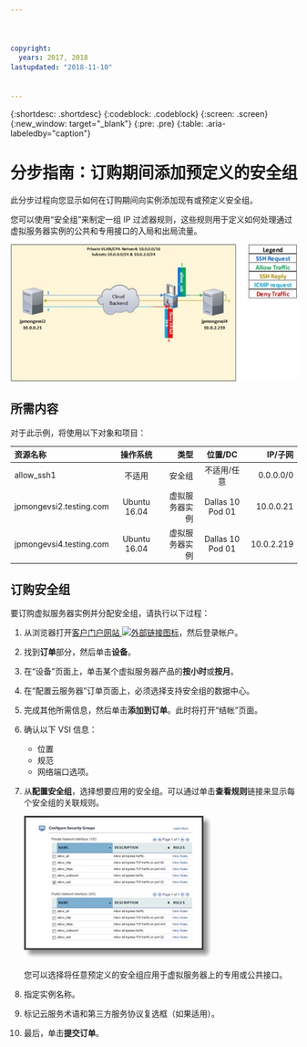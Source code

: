 ```yaml
---



copyright:
  years: 2017, 2018
lastupdated: "2018-11-10"


---
```


{:shortdesc: .shortdesc}
{:codeblock: .codeblock}
{:screen: .screen}
{:new_window: target="_blank"}
{:pre: .pre}
{:table: .aria-labeledby="caption"}

# 分步指南：订购期间添加预定义的安全组
此分步过程向您显示如何在订购期间向实例添加现有或预定义安全组。

您可以使用“安全组”来制定一组 IP 过滤器规则，这些规则用于定义如何处理通过虚拟服务器实例的公共和专用接口的入局和出局流量。


![定制安全组](./images/goal2.jpg)

## 所需内容
对于此示例，将使用以下对象和项目：

| 资源名称|操作系统|类型| 位置/DC | IP/子网|
|:------------- |:---------------:| -------------:| :---------------:| ---------------:|
| allow_ssh1 |不适用|安全组| 不适用/任意| 0.0.0.0/0 |
|jpmongevsi2.testing.com | Ubuntu 16.04 | 虚拟服务器实例| Dallas 10 Pod 01 | 10.0.0.21 |	
|jpmongevsi4.testing.com | Ubuntu 16.04 | 虚拟服务器实例|	Dallas 10 Pod 01	| 10.0.2.219 |

## 订购安全组
要订购虚拟服务器实例并分配安全组，请执行以下过程：

1. 从浏览器打开[客户门户网站 ![外部链接图标](../../icons/launch-glyph.svg "外部链接图标")](https://control.softlayer.com/)，然后登录帐户。
2. 找到**订单**部分，然后单击**设备**。
3. 在“设备”页面上，单击某个虚拟服务器产品的**按小时**或**按月**。
4. 在“配置云服务器”订单页面上，必须选择支持安全组的数据中心。
5. 完成其他所需信息，然后单击**添加到订单**。此时将打开“结帐”页面。
6. 确认以下 VSI 信息： 

	* 位置
	* 规范
	* 网络端口选项。 

7. 从**配置安全组**，选择想要应用的安全组。可以通过单击**查看规则**链接来显示每个安全组的关联规则。 

	![定制安全组](./images/sgs.jpg)

	您可以选择将任意预定义的安全组应用于虚拟服务器上的专用或公共接口。
	
8. 指定实例名称。
9. 标记云服务术语和第三方服务协议复选框（如果适用）。
10. 最后，单击**提交订单**。
